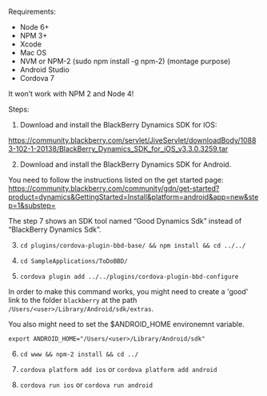 Requirements:

- Node 6+
- NPM 3+
- Xcode
- Mac OS
- NVM or NPM-2 (sudo npm install -g npm-2) (montage purpose)
- Android Studio
- Cordova 7

It won’t work with NPM 2 and Node 4!

Steps:

1. Download and install the BlackBerry Dynamics SDK for IOS:

https://community.blackberry.com/servlet/JiveServlet/downloadBody/10883-102-1-20138/BlackBerry_Dynamics_SDK_for_iOS_v3.3.0.3259.tar

2. Download and install the BlackBerry Dynamics SDK for Android.

You need to follow the instructions listed on the get started page:
https://community.blackberry.com/community/gdn/get-started?product=dynamics&GettingStarted=Install&platform=android&app=new&step=1&substep=

The step 7 shows an SDK tool named “Good Dynamics Sdk” instead of “BlackBerry Dynamics Sdk”.

3. `cd plugins/cordova-plugin-bbd-base/ && npm install && cd ../../`

4. `cd SampleApplications/ToDoBBD/`

5. `cordova plugin add ../../plugins/cordova-plugin-bbd-configure`

In order to make this command works, you might need to create a 'good' link to the folder `blackberry` at the path `/Users/<user>/Library/Android/sdk/extras`.
 
You also might need to set the $ANDROID_HOME environemnt variable.

`export ANDROID_HOME="/Users/<user>/Library/Android/sdk"`

6. `cd www && npm-2 install && cd ../`

7. `cordova platform add ios` or `cordova platform add android`

8. `cordova run ios` or `cordova run android`
